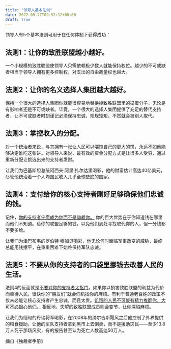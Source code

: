 ```yaml
---
title: "领导人基本法则"
date: 2022-09-27T09:52:12+08:00
draft: true
---
```


领导人有5个基本法则可用于在任何体制下获得成功：

## 法则1：让你的致胜联盟越小越好。

一个小规模的致胜联盟使领导人只需依赖极少数人就能保持权位。越少的不可或缺者相当于领导人拥有更多控制权，对支出的自由裁量权也越大。


## 法则2：让你的名义选择人集团越大越好。

保持一个很大的选择人集团你就能很容易地替换掉致胜联盟里的捣蛋分子，无论是有影响者还是不可或缺者。毕竟，一个很大的选择人集团提供了充足的替代支持者，让不可或缺者时刻谨记必须保持忠诚、规规矩矩，不然就会被别人取代。


## 法则3：掌控收入的分配。

对一个统治者来说，与其拥有一张让人民可以喂饱自己的更大的饼，永远不如他能够决定谁吃这张饼。对领导人来说，最有效的资金分配方式是让很多人受穷，通过重新分配让挑选出来的支持者发财。

让我们为巴基斯坦总统阿西夫·阿里·扎尔达里喝彩，他的财富估计高达40亿美元，尽管他统治着一个人均国民收入几乎全球垫底的国家。

## 法则4：支付给你的核心支持者刚好足够确保他们忠诚的钱。

记住，[你的支持者宁愿成为你而不是仰赖你。]() 你的巨大优势在于你知道钱在哪里而他们不知道。给你的联盟足够的钱，以免他们到处寻找取代你的人，但一分钱都不要多给。

让我们为津巴布韦的罗伯特·穆加贝喝彩，他无论何时面临军事政变的威胁，最终总能用钱摆平，在重重困难下始终保持军队忠诚。

## 法则5：不要从你的支持者的口袋里挪钱去改善人民的生活。

法则4的反面就是[不要对你的支持者太抠门]()。如果你以损害致胜联盟的利益为代价而善待人民，很快你的“朋友们”就会伺机找你的麻烦。有利于普通老百姓的政策不仅未必能让核心支持者产生忠诚，而且太贵。[饥饿的人民不可能有精力推翻你，大可不必担心他们。]() 相反地，失望的致胜联盟成员则会变节，让你深陷麻烦。

让我们为缅甸的丹瑞将军喝彩，在2008年的纳尔吉斯飓风之后他控制了外界提供的粮食援助，让他的军队支持者拿到黑市上去倒卖，而不是援助灾民——至少13.8万人死于那场风灾，有的报告甚至认为死亡人数高达50万人。

摘自《独裁者手册》